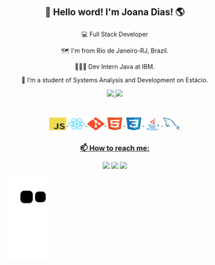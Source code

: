 ## <p align="center"> 👋 Hello word! I'm Joana Dias! 🌎</p>



<p align="center"> 💻 Full Stack Developer </p>
<p align="center"> 🗺 I'm from Rio de Janeiro-RJ, Brazil. </p>
<p align="center"> 👩🏽‍💻 Dev Intern Java at IBM. </p>
<p align="center"> 📘 I’m a student of Systems Analysis and Development on Estácio. </p>




<div>
<p align="center">
<a href="https://github.com/jojodias28">
<img height="145em" src="https://github-readme-stats.vercel.app/api?username=jojodias28&show_icons=true&theme=dracula&include_all_commits=true&count_private=true"/>
<img height="145em" src="https://github-readme-stats.vercel.app/api/top-langs/?username=jojodias28&layout=compact&langs_count=7&theme=dracula"/>
</p>
</div>

<div style="display: inline_block"><br>
<p align="center">
<img align="center" alt="Js" height="30" width="40" src="https://raw.githubusercontent.com/devicons/devicon/master/icons/javascript/javascript-original.svg">
<img align="center" alt="React" height="30" width="40" src="https://raw.githubusercontent.com/devicons/devicon/master/icons/react/react-original.svg">
<img align="center" alt="GIT" height="30" width="40" src="https://raw.githubusercontent.com/devicons/devicon/master/icons/git/git-plain.svg">
<img align="center" alt="HTML" height="30" width="40" src="https://raw.githubusercontent.com/devicons/devicon/master/icons/html5/html5-original.svg">
<img align="center" alt="CSS" height="30" width="40" src="https://raw.githubusercontent.com/devicons/devicon/master/icons/css3/css3-original.svg">
<img align="center" alt="vue" height="30" width="40" src="https://raw.githubusercontent.com/devicons/devicon/master/icons/java/java-original.svg">
<img align="center" alt="mysql" height="30" width="40" src="https://raw.githubusercontent.com/devicons/devicon/master/icons/mysql/mysql-original.svg">
 
</p>  
</div>

##
  
### <p align="center">📫 How to reach me:</p>

<div>
<p align="center">
<a href="https://www.linkedin.com/in/joana-dias-b3a742168/" target="_blank"><img src="https://img.shields.io/badge/-LinkedIn-%230077B5?style=for-the-badge&logo=linkedin&logoColor=white" target="_blank"></a>
<a href = "https://api.whatsapp.com/send/?phone=5521973593295&text&app_absent=0"><img src="https://img.shields.io/badge/WhatsApp-25D366?style=for-the-badge&logo=whatsapp&logoColor=white"></a>
<a href = "mailto:dias.jo1992@gmail.com"><img src="https://img.shields.io/badge/-Gmail-%23333?style=for-the-badge&logo=gmail&logoColor=white" target="_blank"></a>

  
   ![Snake animation](https://github.com/rafaballerini/rafaballerini/blob/output/github-contribution-grid-snake.svg)
  
</p>  
</div>




  
